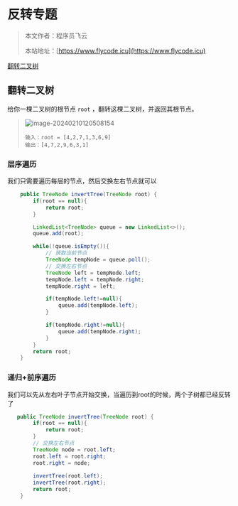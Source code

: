 # 反转专题
> 本文作者：程序员飞云
>
> 本站地址：[https://www.flycode.icu](https://www.flycode.icu)

[翻转二叉树](https://leetcode.cn/problems/invert-binary-tree/)



## 翻转二叉树

给你一棵二叉树的根节点 `root` ，翻转这棵二叉树，并返回其根节点。

>![image-20240210120508154](http://cdn.flycode.icu/codeCenterImg/image-20240210120508154.png)
>
>```
>输入：root = [4,2,7,1,3,6,9]
>输出：[4,7,2,9,6,3,1]
>```





### 层序遍历

我们只需要遍历每层的节点，然后交换左右节点就可以

```java
    public TreeNode invertTree(TreeNode root) {
        if(root == null){
            return root;
        }

        LinkedList<TreeNode> queue = new LinkedList<>();
        queue.add(root);

        while(!queue.isEmpty()){
            // 获取当前节点
            TreeNode tempNode = queue.poll();
			// 交换左右节点
            TreeNode left = tempNode.left;
            tempNode.left = tempNode.right;
            tempNode.right = left;

            if(tempNode.left!=null){
                queue.add(tempNode.left);
            }

            if(tempNode.right!=null){
                queue.add(tempNode.right);
            }
        }
        return root;
    }
```





### 递归+前序遍历

我们可以先从左右叶子节点开始交换，当遍历到root的时候，两个子树都已经反转了

```java
   public TreeNode invertTree(TreeNode root) {
        if(root == null){
            return root;
        }
        // 交换左右节点
        TreeNode node = root.left;
        root.left = root.right;
        root.right = node;
  
        invertTree(root.left);
        invertTree(root.right);
        return root;
    }
```



